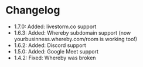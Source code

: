 # Changelog

* 1.7.0: Added: livestorm.co support
* 1.6.3: Added: Whereby subdomain support (now yourbusinness.whereby.com/room is working too!)
* 1.6.2: Added: Discord support
* 1.5.0: Added: Google Meet support
* 1.4.2: Fixed: Whereby was broken 